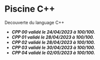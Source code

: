 # Piscine C++

Decouverte du language C++

- ***CPP 00 validé le 24/04/2023 à 100/100.***
- ***CPP 01 validé le 28/04/2023 à 100/100.***
- ***CPP 02 validé le 28/04/2023 à 100/100.***
- ***CPP 03 validé le 30/04/2023 à 100/100.***
- ***CPP 04 validé le 02/05/2023 à 100/100.***